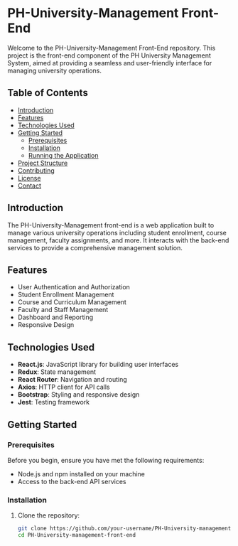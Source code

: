 # PH-University-Management Front-End

Welcome to the PH-University-Management Front-End repository. This project is the front-end component of the PH University Management System, aimed at providing a seamless and user-friendly interface for managing university operations.

## Table of Contents

- [Introduction](#introduction)
- [Features](#features)
- [Technologies Used](#technologies-used)
- [Getting Started](#getting-started)
  - [Prerequisites](#prerequisites)
  - [Installation](#installation)
  - [Running the Application](#running-the-application)
- [Project Structure](#project-structure)
- [Contributing](#contributing)
- [License](#license)
- [Contact](#contact)

## Introduction

The PH-University-Management front-end is a web application built to manage various university operations including student enrollment, course management, faculty assignments, and more. It interacts with the back-end services to provide a comprehensive management solution.

## Features

- User Authentication and Authorization
- Student Enrollment Management
- Course and Curriculum Management
- Faculty and Staff Management
- Dashboard and Reporting
- Responsive Design

## Technologies Used

- **React.js**: JavaScript library for building user interfaces
- **Redux**: State management
- **React Router**: Navigation and routing
- **Axios**: HTTP client for API calls
- **Bootstrap**: Styling and responsive design
- **Jest**: Testing framework

## Getting Started

### Prerequisites

Before you begin, ensure you have met the following requirements:

- Node.js and npm installed on your machine
- Access to the back-end API services

### Installation

1. Clone the repository:

   ```bash
   git clone https://github.com/your-username/PH-University-management-front-end.git
   cd PH-University-management-front-end
   ```
